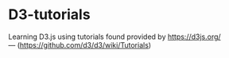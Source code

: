 # D3-tutorials
Learning D3.js using tutorials found provided by https://d3js.org/ — (https://github.com/d3/d3/wiki/Tutorials)
